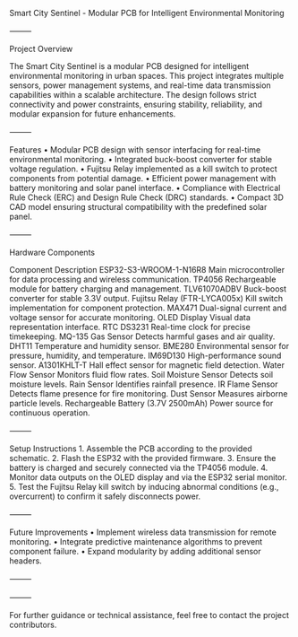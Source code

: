 Smart City Sentinel - Modular PCB for Intelligent Environmental Monitoring

⸻

Project Overview

The Smart City Sentinel is a modular PCB designed for intelligent environmental monitoring in urban spaces. This project integrates multiple sensors, power management systems, and real-time data transmission capabilities within a scalable architecture. The design follows strict connectivity and power constraints, ensuring stability, reliability, and modular expansion for future enhancements.

⸻

Features
	•	Modular PCB design with sensor interfacing for real-time environmental monitoring.
	•	Integrated buck-boost converter for stable voltage regulation.
	•	Fujitsu Relay implemented as a kill switch to protect components from potential damage.
	•	Efficient power management with battery monitoring and solar panel interface.
	•	Compliance with Electrical Rule Check (ERC) and Design Rule Check (DRC) standards.
	•	Compact 3D CAD model ensuring structural compatibility with the predefined solar panel.

⸻

Hardware Components

Component	Description
ESP32-S3-WROOM-1-N16R8	Main microcontroller for data processing and wireless communication.
TP4056	Rechargeable module for battery charging and management.
TLV61070ADBV	Buck-boost converter for stable 3.3V output.
Fujitsu Relay (FTR-LYCA005x)	Kill switch implementation for component protection.
MAX471	Dual-signal current and voltage sensor for accurate monitoring.
OLED Display	Visual data representation interface.
RTC DS3231	Real-time clock for precise timekeeping.
MQ-135 Gas Sensor	Detects harmful gases and air quality.
DHT11	Temperature and humidity sensor.
BME280	Environmental sensor for pressure, humidity, and temperature.
IM69D130	High-performance sound sensor.
A1301KHLT-T	Hall effect sensor for magnetic field detection.
Water Flow Sensor	Monitors fluid flow rates.
Soil Moisture Sensor	Detects soil moisture levels.
Rain Sensor	Identifies rainfall presence.
IR Flame Sensor	Detects flame presence for fire monitoring.
Dust Sensor	Measures airborne particle levels.
Rechargeable Battery (3.7V 2500mAh)	Power source for continuous operation.



⸻


Setup Instructions
	1.	Assemble the PCB according to the provided schematic.
	2.	Flash the ESP32 with the provided firmware.
	3.	Ensure the battery is charged and securely connected via the TP4056 module.
	4.	Monitor data outputs on the OLED display and via the ESP32 serial monitor.
	5.	Test the Fujitsu Relay kill switch by inducing abnormal conditions (e.g., overcurrent) to confirm it safely disconnects power.

⸻

Future Improvements
	•	Implement wireless data transmission for remote monitoring.
	•	Integrate predictive maintenance algorithms to prevent component failure.
	•	Expand modularity by adding additional sensor headers.

⸻


⸻

For further guidance or technical assistance, feel free to contact the project contributors.
